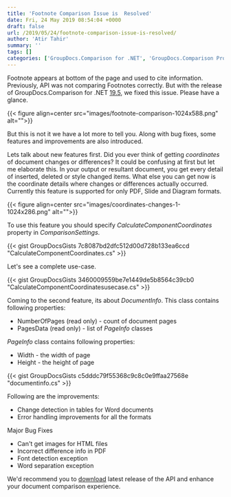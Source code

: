 ```yaml
---
title: 'Footnote Comparison Issue is  Resolved'
date: Fri, 24 May 2019 08:54:04 +0000
draft: false
url: /2019/05/24/footnote-comparison-issue-is-resolved/
author: 'Atir Tahir'
summary: ''
tags: []
categories: ['GroupDocs.Comparison for .NET', 'GroupDocs.Comparison Product Family']
---
```


Footnote appears at bottom of the page and used to cite information. Previously, API was not comparing Footnotes correctly. But with the release of GroupDocs.Comparison for .NET [19.5](https://docs.groupdocs.com/display/comparisonnet/GroupDocs.Comparison+for+.NET+19.5+Release+Notes), we fixed this issue. Please have a glance.



{{< figure align=center src="images/footnote-comparison-1024x588.png" alt="">}}


But this is not it we have a lot more to tell you. Along with bug fixes, some features and improvements are also introduced.

Lets talk about new features first. Did you ever think of getting _coordinates_ of document changes or differences? It could be confusing at first but let me elaborate this. In your output or resultant document, you get every detail of inserted, deleted or style changed items. What else you can get now is the coordinate details where changes or differences actually occurred. Currently this feature is supported for only PDF, Slide and Diagram formats.



{{< figure align=center src="images/coordinates-changes-1-1024x286.png" alt="">}}


To use this feature you should specify _CalculateComponentCoordinates_ property in _ComparisonSettings_.

{{< gist GroupDocsGists 7c8087bd2dfc512d00d728b133ea6ccd "CalculateComponentCoordinates.cs" >}}

Let's see a complete use-case.

{{< gist GroupDocsGists 3460009559be7e1449de5b8564c39cb0 "CalculateComponentCoordinatesusecase.cs" >}}

Coming to the second feature, its about _DocumentInfo_. This class contains following properties:

*   NumberOfPages (read only) - count of document pages
*   PagesData (read only) - list of _PageInfo_ classes

_PageInfo_ class contains following properties:

*   Width - the width of page
*   Height - the height of page

{{< gist GroupDocsGists c5dddc79f55368c9c8c0e9ffaa27568e "documentinfo.cs" >}}

Following are the improvements:

*   Change detection in tables for Word documents
*   Error handling improvements for all the formats

Major Bug Fixes

*   Can't get images for HTML files
*   Incorrect difference info in PDF
*   Font detection exception
*   Word separation exception

We'd recommend you to [download](https://www.nuget.org/packages/GroupDocs.Comparison/) latest release of the API and enhance your document comparison experience.




